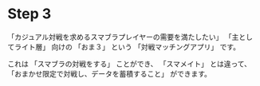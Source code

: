 # Step 3

「カジュアル対戦を求めるスマブラプレイヤーの需要を満たしたい」
「主としてライト層」 向けの
「おま３」 という
「対戦マッチングアプリ」 です。

これは 「スマブラの対戦をする」 ことができ、
「スマメイト」 とは違って、
「おまかせ限定で対戦し、データを蓄積すること」 ができます。
